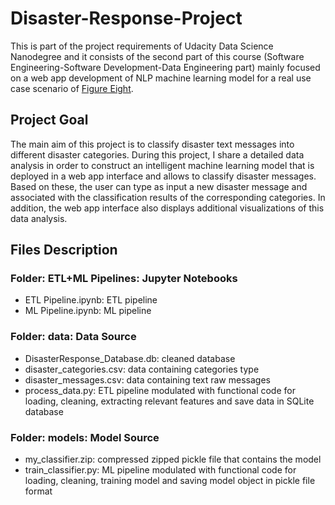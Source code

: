 # Disaster-Response-Project
This is part of the project requirements of Udacity Data Science Nanodegree and it consists of the second part of this course (Software Engineering-Software Development-Data Engineering part) mainly focused on a web app development of NLP machine learning model for a real use case scenario of [Figure Eight](https://appen.com/).

## Project Goal
The main aim of this project is to classify disaster text messages into different disaster categories. During this project, I share a detailed data analysis in order to construct an intelligent machine learning model that is deployed in a web app interface and allows to classify disaster messages. Based on these, the user can type as input a new disaster message and associated with the classification results of the corresponding categories. In addition, the web app interface also displays additional visualizations of this data analysis.

## Files Description
### Folder: ETL+ML Pipelines: Jupyter Notebooks
* ETL Pipeline.ipynb: ETL pipeline 
* ML Pipeline.ipynb: ML pipeline

### Folder: data: Data Source
* DisasterResponse_Database.db: cleaned database 
* disaster_categories.csv: data containing categories type
* disaster_messages.csv: data containing text raw messages  
* process_data.py: ETL pipeline modulated with functional code for loading, cleaning, extracting relevant features and save data in SQLite database

### Folder: models: Model Source
* my_classifier.zip: compressed zipped pickle file that contains the model
* train_classifier.py: ML pipeline modulated with functional code for loading, cleaning, training model and saving model object in pickle file format
